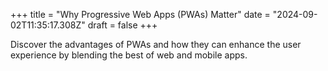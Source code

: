 +++
title = "Why Progressive Web Apps (PWAs) Matter"
date = "2024-09-02T11:35:17.308Z"
draft = false
+++

  Discover the advantages of PWAs and how they can enhance the user experience by blending the best of web and mobile apps.
        